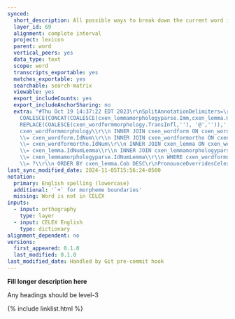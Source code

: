 ```yaml
---
synced:
  short_description: All possible ways to break down the current word into morphemes
  layer_id: 69
  alignment: complete interval
  project: lexicon
  parent: word
  vertical_peers: yes
  data_type: text
  scope: word
  transcripts_exportable: yes
  matches_exportable: yes
  searchable: search-matrix
  viewable: yes
  export_includeCounts: yes
  export_includeAnchorSharing: no
  extra: "#Thu Oct 19 14:37:22 EDT 2023\r\nSplitAnnotationDelimiters=\r\nLanguage=en.*\r\nGenerateSegments=false\r\nSql=SELECT\\r\\n
    COALESCE(CONCAT(COALESCE(cxen_lemmamorphologyparse.Imm,cxen_lemma.HeadDia,''),\\r\\n
    REPLACE(COALESCE(cxen_wordformmorphology.TransInfl,''), '@','')),'')\\r\\n FROM
    cxen_wordformmorphology\\r\\n INNER JOIN cxen_wordform ON cxen_wordformmorphology.IdNum
    \\= cxen_wordform.IdNum\\r\\n INNER JOIN cxen_wordformortho ON cxen_wordformmorphology.IdNum
    \\= cxen_wordformortho.IdNum\\r\\n INNER JOIN cxen_lemma ON cxen_wordform.IdNumLemma
    \\= cxen_lemma.IdNumLemma\\r\\n INNER JOIN cxen_lemmamorphologyparse ON cxen_wordform.IdNumLemma
    \\= cxen_lemmamorphologyparse.IdNumLemma\\r\\n WHERE cxen_wordformortho.WordDia
    \\= ?\\r\\n ORDER BY cxen_lemma.Cob DESC\r\nPronounceOverridesCelex=false\r\nLayerId=2\r\n"
last_sync_modified_date: 2024-11-05T15:56:24-0500
notation:
  primary: English spelling (lowercase)
  additional: '`+` for morpheme boundaries'
  missing: Word is not in CELEX
inputs:
  - input: orthography
    type: layer
  - input: CELEX English
    type: dictionary
alignment_dependent: no
versions:
  first_appeared: 0.1.0
  last_modified: 0.1.0
last_modified_date: Handled by Git pre-commit hook
---
```


**Fill longer description here**

Any headings should be level-3


{% include linklist.html %}
